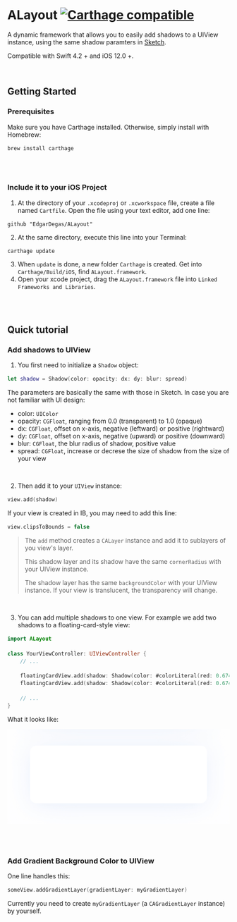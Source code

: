 # ALayout [![Carthage compatible](https://img.shields.io/badge/Carthage-compatible-4BC51D.svg?style=flat)](https://github.com/Carthage/Carthage)

A dynamic framework that allows you to easily add shadows to a UIView instance, using the same shadow paramters in [Sketch](www.sketchapp.com).

Compatible with Swift 4.2 + and iOS 12.0 +.

<br/>

## Getting Started

### Prerequisites

Make sure you have Carthage installed. Otherwise, simply install with Homebrew:

```bash
brew install carthage
```

<br/>
<br/>

### Include it to your iOS Project

1. At the directory of your `.xcodeproj` or `.xcworkspace` file, create a file named `Cartfile`. Open the file using your text editor, add one line:

```
github "EdgarDegas/ALayout"
```

2. At the same directory, execute this line into your Terminal:

```
carthage update
```

3. When `update` is done, a new folder `Carthage` is created. Get into  `Carthage/Build/iOS`, find  `ALayout.framework`.
4. Open your xcode project, drag the `ALayout.framework` file into `Linked Frameworks and Libraries`.


<br/>
<br/>

## Quick tutorial

### Add shadows to UIView

1. You first need to initialize a  `Shadow` object:

```swift
let shadow = Shadow(color: opacity: dx: dy: blur: spread)
```

The parameters are basically the same with those in Sketch. In case you are not familiar with UI design:

* color: `UIColor`
* opacity: `CGFloat`, ranging from 0.0 (transparent) to 1.0 (opaque)
* dx: `CGFloat`, offset on x-axis, negative (leftward) or positive (rightward)
* dy: `CGFloat`, offset on x-axis, negative (upward) or positive (downward)
* blur: `CGFloat`, the blur radius of shadow, positive value
* spread: `CGFloat`, increase or decrese the size of shadow from the size of your view

<br/>


2. Then add it to your `UIView` instance: 

```swift
view.add(shadow)
```

If your view is created in IB, you may need to add this line:

```swift
view.clipsToBounds = false
```

> The `add` method creates a `CALayer` instance and add it to sublayers of you view's layer.
>
> This shadow layer and its shadow have the same `cornerRadius` with your UIView instance.
>
> The shadow layer has the same `backgroundColor` with your UIView instance. If your view is translucent, the transparency will change.  

<br/>

3. You can add multiple shadows to one view. For example we add two shadows to a floating-card-style view:

```swift
import ALayout

class YourViewController: UIViewController {
    // ...
    
    floatingCardView.add(shadow: Shadow(color: #colorLiteral(red: 0.6745098039, green: 0.8156862745, blue: 0.9921568627, alpha: 1), opacity: 0.12, dx: 0, dy: 6, blur: 16, spread: -6))
    floatingCardView.add(shadow: Shadow(color: #colorLiteral(red: 0.6745098039, green: 0.8156862745, blue: 0.9921568627, alpha: 1), opacity: 0.08, dx: 0, dy: 2, blur: 42, spread: -6))
    
    // ...
}
```


What it looks like:

![Add shadow to a floating card](assets/demo.jpeg)


<br/>
<br/>

### Add Gradient Background Color to UIView

One line handles this:

```swift
someView.addGradientLayer(gradientLayer: myGradientLayer)
```

Currently you need to create `myGradientLayer` (a `CAGradientLayer` instance) by yourself.

